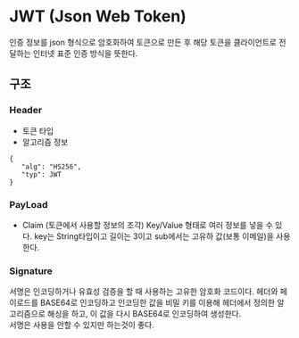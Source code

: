 # JWT (Json Web Token)
인증 정보를 json 형식으로 암호화하여 토큰으로 만든 후 해당 토큰을 클라이언트로 전달하는 인터넷 표준 인증 방식을 뜻한다.
## 구조
### Header
- 토큰 타입
- 알고리즘 정보
```
{ 
   "alg": "HS256",
   "typ": JWT
}
```
### PayLoad
- Claim (토큰에서 사용할 정보의 조각)
Key/Value 형태로 여러 정보를 넣을 수 있다.
key는 String타입이고 길이는 3이고 sub에서는 고유하 값(보통 이메일)을 사용한다.
### Signature
서명은 인코딩하거나 유효성 검증을 할 때 사용하는 고유한 암호화 코드이다.
헤더와 페이로드를 BASE64로 인코딩하고 인코딩한 값을 비밀 키를 이용해 헤더에서 정의한 알고리즘으로 해싱을 하고, 이 값을 다시 BASE64로 인코딩하여 생성한다.      
서명은 사용을 안할 수 있지만 하는것이 좋다.
